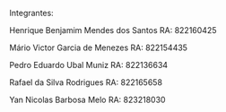 Integrantes:

Henrique Benjamim Mendes dos Santos
RA: 822160425

Mário Victor Garcia de Menezes
RA: 822154435

Pedro Eduardo Ubal Muniz
RA: 822136634

Rafael da Silva Rodrigues
RA: 822165658

Yan Nicolas Barbosa Melo
RA: 823218030
